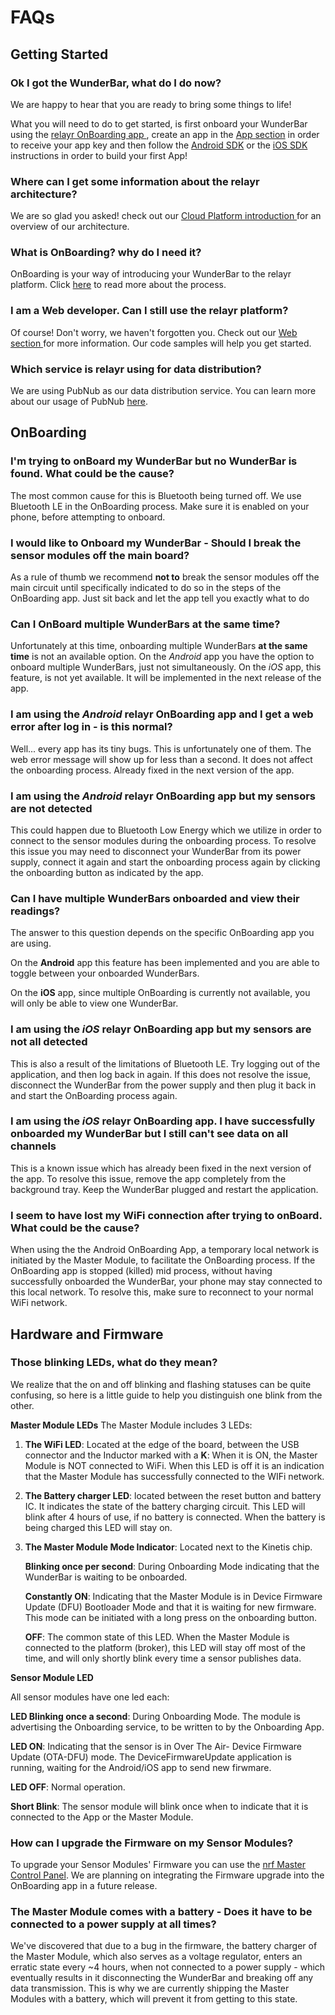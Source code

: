 # FAQs 

## Getting Started

### Ok I got the WunderBar, what do I do now?

We are happy to hear that you are ready to bring some things to life!

What you will need to do to get started, is first onboard your WunderBar using the <a href="https://developer.relayr.io/dashboard/onboarding"> relayr OnBoarding app </a>, create an app in the <a href="https://developer.relayr.io/dashboard/apps/myApps">App section</a> in order to receive your app key and then follow the <a href="https://developer.relayr.io/documents/Android/Reference">Android SDK</a> or the <a href="https://developer.relayr.io/documents/iOS/Reference">iOS SDK</a> instructions in order to build your first App! 

### Where can I get some information about the relayr architecture?

We are so glad you asked! check out our <a href="https://developer.relayr.io/documents/Welcome/Platform" target="_blank"> Cloud Platform introduction </a> for an overview of our architecture.

### What is OnBoarding? why do I need it?

OnBoarding is your way of introducing your WunderBar to the relayr platform. Click <a href="https://developer.relayr.io/documents/Welcome/OnBoarding" target="_blank">here</a> to read more about the process.

### I am a Web developer. Can I still use the relayr platform?

Of course! Don't worry, we haven't forgotten you. Check out our <a href="https://developer.relayr.io/documents/WEB/WebDevelopers" target="_blank">Web section </a> for more information. Our code samples will help you get started.

### Which service is relayr using for data distribution?

We are using PubNub as our data distribution service. You can learn more about our usage of PubNub <a href="https://developer.relayr.io/documents/PubNub/Reference" target="_blank">here</a>.

## OnBoarding

### I'm trying to onBoard my WunderBar but no WunderBar is found. What could be the cause?

The most common cause for this is Bluetooth being turned off. We use Bluetooth LE in the OnBoarding process. Make sure it is enabled on your phone, before attempting to onboard. 

### I would like to Onboard my WunderBar - Should I break the sensor modules off the main board?

As a rule of thumb we recommend **not to** break the sensor modules off the main circuit until specifically indicated to do so in the steps of the OnBoarding app. Just sit back and let the app tell you exactly what to do

### Can I OnBoard multiple WunderBars at the same time?

Unfortunately at this time, onboarding multiple WunderBars **at the same time** is not an available option. On the *Android* app you have the option to onboard multiple WunderBars, just not simultaneously. On the *iOS* app, this feature, is not yet available. It will be implemented in the next release of the app.

### I am using the *Android* relayr OnBoarding app and I get a web error after log in - is this normal?

Well... every app has its tiny bugs. This is unfortunately one of them. The web error message will show up for less than a second. It does not affect the onboarding process. Already fixed in the next version of the app.

### I am using the *Android* relayr OnBoarding app but my sensors are not detected

This could happen due to Bluetooth Low Energy which we utilize in order to connect to the sensor modules during the onboarding process. To resolve this issue you may need to disconnect your WunderBar from its power supply, connect it again and start the onboarding process again by clicking the onboarding button as indicated by the app.

### Can I have multiple WunderBars onboarded and view their readings?

The answer to this question depends on the specific OnBoarding app you are using. 

On the **Android** app this feature has been implemented and you are able to toggle between your onboarded WunderBars. 

On the **iOS** app, since multiple OnBoarding is currently not available, you will only be able to view one WunderBar.

### I am using the *iOS* relayr OnBoarding app but my sensors are not all detected

This is also a result of the limitations of Bluetooth LE. Try logging out of the application, and then log back in again. If this does not resolve the issue, disconnect the WunderBar from the power supply and then plug it back in and start the OnBoarding process again.

### I am using the *iOS* relayr OnBoarding app. I have successfully onboarded my WunderBar but I still can't see data on all channels

This is a known issue which has already been fixed in the next version of the app. To resolve this issue, remove the app completely from the background tray. Keep the WunderBar plugged and restart the application.

### I seem to have lost my WiFi connection after trying to onBoard. What could be the cause?

When using the the Android OnBoarding App, a temporary local network is initiated by the Master Module, to facilitate the OnBoarding process. If the OnBoarding app is stopped (killed) mid process, without having successfully onboarded the WunderBar, your phone may stay connected to this local network. To resolve this, make sure to reconnect to your normal WiFi network. 


## Hardware and Firmware

### Those blinking LEDs, what do they mean?

We realize that the on and off blinking and flashing statuses can be quite confusing, so here is a little guide to help you distinguish one blink from the other.

**Master Module LEDs**
The Master Module includes 3 LEDs:

1. **The WiFi LED**: Located at the edge of the board, between the USB connector and the Inductor marked with a **K**:
   When it is ON, the Master Module is NOT connected to WiFi. When this LED is off it is an indication that the Master Module has successfully connected to the WIFi network.

2. **The Battery charger LED**: located between the reset button and battery IC. It indicates the state of	the battery charging circuit. This LED will blink after 4 hours of use, if no battery is connected. When the battery is being charged this LED will stay on.

3. **The Master Module Mode Indicator**: Located next to the Kinetis chip.
 
	**Blinking once per second**: During Onboarding Mode indicating that the WunderBar is waiting to be onboarded.
   
	**Constantly ON**: Indicating that the Master Module is in Device Firmware Update (DFU) Bootloader Mode and that it is waiting for new firmware. This mode can be initiated with a long press on the onboarding button.

   	**OFF**: The common state of this LED. When the Master Module is connected to the platform (broker), this LED will stay off most of the time, and will only shortly blink every time a sensor publishes data.


**Sensor Module LED**

All sensor modules have one led each:

**LED Blinking once a second**: During Onboarding Mode. The module is advertising the Onboarding service, to be written to by the Onboarding App.

**LED ON**: Indicating that the sensor is in Over The Air- Device Firmware Update (OTA-DFU) mode. The DeviceFirmwareUpdate application is running, waiting for the Android/iOS app to send new firwmare.

**LED OFF**: Normal operation.
 
**Short Blink**: The sensor module will blink once when to indicate that it is connected to the App or the Master Module.


### How can I upgrade the Firmware on my Sensor Modules?

To upgrade your Sensor Modules' Firmware you can use the <a href="https://play.google.com/store/apps/details?id=no.nordicsemi.android.mcp&hl=en" target="_blank"> nrf Master Control Panel</a>. We are planning on integrating the Firmware upgrade into the OnBoarding app in a future release.

### The Master Module comes with a battery - Does it have to be connected to a power supply at all times?

We've discovered that due to a bug in the firmware, the battery charger of the Master Module, which also serves as a voltage regulator, enters an erratic state every ~4 hours, when not connected to a power supply - which eventually results in it disconnecting the WunderBar and breaking off any data transmission. This is why we are currently shipping the Master Modules with a battery, which will prevent it from getting to this state.


 